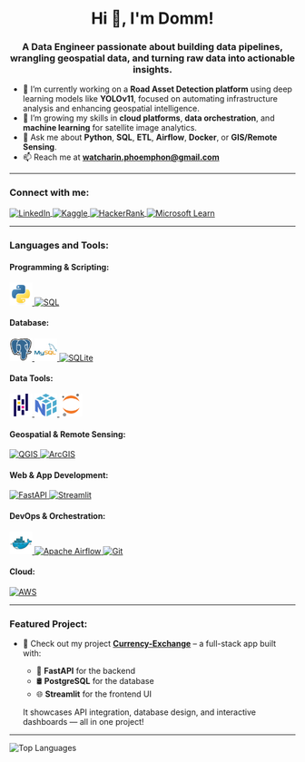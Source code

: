 <h1 align="center">Hi 👋, I'm Domm!</h1>
<h3 align="center">A Data Engineer passionate about building data pipelines, wrangling geospatial data, and turning raw data into actionable insights.</h3>

- 🔭 I’m currently working on a **Road Asset Detection platform** using deep learning models like **YOLOv11**, focused on automating infrastructure analysis and enhancing geospatial intelligence.
- 🌱 I’m growing my skills in **cloud platforms**, **data orchestration**, and **machine learning** for satellite image analytics.
- 💬 Ask me about **Python**, **SQL**, **ETL**, **Airflow**, **Docker**, or **GIS/Remote Sensing**.
- 📫 Reach me at **watcharin.phoemphon@gmail.com**

---

<h3 align="left">Connect with me:</h3>
<p align="left">
  <a href="https://linkedin.com/in/watcharin-p-27130716b" target="_blank">
    <img align="center" src="https://raw.githubusercontent.com/rahuldkjain/github-profile-readme-generator/master/src/images/icons/Social/linked-in-alt.svg" alt="LinkedIn" height="30" width="40" />
  </a>
  <a href="https://kaggle.com/watcharinphoemphon" target="_blank">
    <img align="center" src="https://raw.githubusercontent.com/rahuldkjain/github-profile-readme-generator/master/src/images/icons/Social/kaggle.svg" alt="Kaggle" height="30" width="40" />
  </a>
  <a href="https://www.hackerrank.com/watcharin_phoem1" target="_blank">
    <img align="center" src="https://raw.githubusercontent.com/rahuldkjain/github-profile-readme-generator/master/src/images/icons/Social/hackerrank.svg" alt="HackerRank" height="30" width="40" />
  </a>
  <a href="https://learn.microsoft.com/en-us/users/domwatcharin/" target="_blank">
    <img align="center" src="https://upload.wikimedia.org/wikipedia/commons/4/44/Microsoft_logo.svg" alt="Microsoft Learn" height="30" width="40" />
  </a>
</p>

---

<h3 align="left">Languages and Tools:</h3>

<!-- Programming & Scripting -->
<h4 align="left">Programming & Scripting:</h4>
<p align="left">
  <a href="https://www.python.org" target="_blank" rel="noreferrer">
    <img src="https://raw.githubusercontent.com/devicons/devicon/master/icons/python/python-original.svg" alt="Python" width="40" height="40"/>
  </a>
  <a href="https://www.w3schools.com/sql/" target="_blank" rel="noreferrer">
    <img src="https://logowik.com/content/uploads/images/azure-sql-database6354.jpg" alt="SQL" width="40" height="40"/>
  </a>
</p>

<!-- Database -->
<h4 align="left">Database:</h4>
<p align="left">
  <a href="https://www.postgresql.org/" target="_blank" rel="noreferrer">
    <img src="https://raw.githubusercontent.com/devicons/devicon/master/icons/postgresql/postgresql-original.svg" alt="PostgreSQL" width="40" height="40"/>
  </a>
  <a href="https://www.mysql.com/" target="_blank" rel="noreferrer">
    <img src="https://raw.githubusercontent.com/devicons/devicon/master/icons/mysql/mysql-original-wordmark.svg" alt="MySQL" width="40" height="40"/>
  </a>
  <a href="https://www.sqlite.org/" target="_blank" rel="noreferrer">
    <img src="https://www.vectorlogo.zone/logos/sqlite/sqlite-icon.svg" alt="SQLite" width="40" height="40"/>
  </a>
</p>

<!-- Data Tools -->
<h4 align="left">Data Tools:</h4>
<p align="left">
  <a href="https://pandas.pydata.org/" target="_blank" rel="noreferrer">
    <img src="https://raw.githubusercontent.com/devicons/devicon/master/icons/pandas/pandas-original.svg" alt="Pandas" width="40" height="40"/>
  </a>
  <a href="https://numpy.org/" target="_blank" rel="noreferrer">
    <img src="https://raw.githubusercontent.com/devicons/devicon/master/icons/numpy/numpy-original.svg" alt="NumPy" width="40" height="40"/>
  </a>
  <a href="https://jupyter.org/" target="_blank" rel="noreferrer">
    <img src="https://raw.githubusercontent.com/devicons/devicon/master/icons/jupyter/jupyter-original.svg" alt="Jupyter" width="40" height="40"/>
  </a>
</p>

<!-- Geospatial & Remote Sensing -->
<h4 align="left">Geospatial & Remote Sensing:</h4>
<p align="left">
  <a href="https://qgis.org/" target="_blank" rel="noreferrer">
    <img src="https://qgis.org/styleguide/visual/qgis-logo.svg" alt="QGIS" width="40" height="40"/>
  </a>
  <a href="https://www.esri.com/en-us/arcgis/products/index" target="_blank" rel="noreferrer">
    <img src="https://upload.wikimedia.org/wikipedia/commons/d/df/ArcGIS_logo.png" alt="ArcGIS" width="40" height="40"/>
  </a>
</p>

<!-- Web & App Development -->
<h4 align="left">Web & App Development:</h4>
<p align="left">
  <a href="https://fastapi.tiangolo.com/" target="_blank" rel="noreferrer">
    <img src="https://cdn.worldvectorlogo.com/logos/fastapi.svg" alt="FastAPI" width="40" height="40"/>
  </a>
  <a href="https://streamlit.io/" target="_blank" rel="noreferrer">
    <img src="https://streamlit.io/images/brand/streamlit-logo-secondary-colormark-darktext.svg" alt="Streamlit" width="40" height="40"/>
  </a>
</p>

<!-- DevOps & Orchestration -->
<h4 align="left">DevOps & Orchestration:</h4>
<p align="left">
  <a href="https://www.docker.com/" target="_blank" rel="noreferrer">
    <img src="https://raw.githubusercontent.com/devicons/devicon/master/icons/docker/docker-original.svg" alt="Docker" width="40" height="40"/>
  </a>
  <a href="https://airflow.apache.org/" target="_blank" rel="noreferrer">
    <img src="https://upload.wikimedia.org/wikipedia/commons/d/de/AirflowLogo.png" alt="Apache Airflow" width="40" height="40"/>
  </a>
  <a href="https://git-scm.com/" target="_blank" rel="noreferrer">
    <img src="https://www.vectorlogo.zone/logos/git-scm/git-scm-icon.svg" alt="Git" width="40" height="40"/>
  </a>
</p>

<!-- Cloud -->
<h4 align="left">Cloud:</h4>
<p align="left">
  <a href="https://aws.amazon.com/" target="_blank" rel="noreferrer">
    <img src="https://cdn.worldvectorlogo.com/logos/amazon-web-services-2.svg" alt="AWS" width="40" height="40"/>
  </a>
</p>

---

<h3 align="left">Featured Project:</h3>

- 🚀 Check out my project [**Currency-Exchange**](https://github.com/DomWatcharin/Currency-Exchange.git) – a full-stack app built with:  
  - 🧠 **FastAPI** for the backend  
  - 🛢️ **PostgreSQL** for the database  
  - 🌐 **Streamlit** for the frontend UI  
  
  It showcases API integration, database design, and interactive dashboards — all in one project!

---

<p><img align="left" src="https://github-readme-stats.vercel.app/api/top-langs?username=domwatcharin&show_icons=true&locale=en&layout=compact" alt="Top Languages" /></p>
